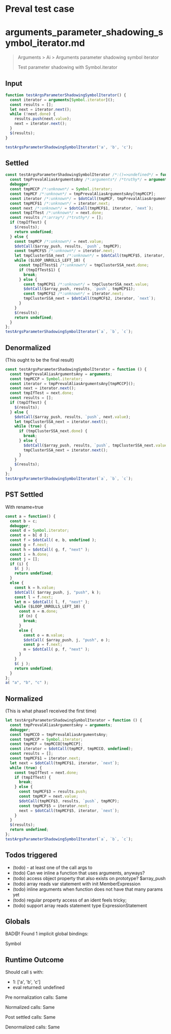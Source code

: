 # Preval test case

# arguments_parameter_shadowing_symbol_iterator.md

> Arguments > Ai > Arguments parameter shadowing symbol iterator
>
> Test parameter shadowing with Symbol.iterator

## Input

`````js filename=intro
function testArgsParameterShadowingSymbolIterator() {
  const iterator = arguments[Symbol.iterator]();
  const results = [];
  let next = iterator.next();
  while (!next.done) {
    results.push(next.value);
    next = iterator.next();
  }
  $(results);
}

testArgsParameterShadowingSymbolIterator('a', 'b', 'c');
`````


## Settled


`````js filename=intro
const testArgsParameterShadowingSymbolIterator /*:()=>undefined*/ = function (/*uses arguments*/) {
  const tmpPrevalAliasArgumentsAny /*:arguments*/ /*truthy*/ = arguments;
  debugger;
  const tmpMCCP /*:unknown*/ = Symbol.iterator;
  const tmpMCF /*:unknown*/ = tmpPrevalAliasArgumentsAny[tmpMCCP];
  const iterator /*:unknown*/ = $dotCall(tmpMCF, tmpPrevalAliasArgumentsAny, undefined);
  const tmpMCF$1 /*:unknown*/ = iterator.next;
  const next /*:unknown*/ = $dotCall(tmpMCF$1, iterator, `next`);
  const tmpIfTest /*:unknown*/ = next.done;
  const results /*:array*/ /*truthy*/ = [];
  if (tmpIfTest) {
    $(results);
    return undefined;
  } else {
    const tmpMCP /*:unknown*/ = next.value;
    $dotCall($array_push, results, `push`, tmpMCP);
    const tmpMCF$5 /*:unknown*/ = iterator.next;
    let tmpClusterSSA_next /*:unknown*/ = $dotCall(tmpMCF$5, iterator, `next`);
    while ($LOOP_UNROLLS_LEFT_10) {
      const tmpIfTest$1 /*:unknown*/ = tmpClusterSSA_next.done;
      if (tmpIfTest$1) {
        break;
      } else {
        const tmpMCP$1 /*:unknown*/ = tmpClusterSSA_next.value;
        $dotCall($array_push, results, `push`, tmpMCP$1);
        const tmpMCF$2 /*:unknown*/ = iterator.next;
        tmpClusterSSA_next = $dotCall(tmpMCF$2, iterator, `next`);
      }
    }
    $(results);
    return undefined;
  }
};
testArgsParameterShadowingSymbolIterator(`a`, `b`, `c`);
`````


## Denormalized
(This ought to be the final result)

`````js filename=intro
const testArgsParameterShadowingSymbolIterator = function () {
  const tmpPrevalAliasArgumentsAny = arguments;
  const tmpMCCP = Symbol.iterator;
  const iterator = tmpPrevalAliasArgumentsAny[tmpMCCP]();
  const next = iterator.next();
  const tmpIfTest = next.done;
  const results = [];
  if (tmpIfTest) {
    $(results);
  } else {
    $dotCall($array_push, results, `push`, next.value);
    let tmpClusterSSA_next = iterator.next();
    while (true) {
      if (tmpClusterSSA_next.done) {
        break;
      } else {
        $dotCall($array_push, results, `push`, tmpClusterSSA_next.value);
        tmpClusterSSA_next = iterator.next();
      }
    }
    $(results);
  }
};
testArgsParameterShadowingSymbolIterator(`a`, `b`, `c`);
`````


## PST Settled
With rename=true

`````js filename=intro
const a = function() {
  const b = c;
  debugger;
  const d = Symbol.iterator;
  const e = b[ d ];
  const f = $dotCall( e, b, undefined );
  const g = f.next;
  const h = $dotCall( g, f, "next" );
  const i = h.done;
  const j = [];
  if (i) {
    $( j );
    return undefined;
  }
  else {
    const k = h.value;
    $dotCall( $array_push, j, "push", k );
    const l = f.next;
    let m = $dotCall( l, f, "next" );
    while ($LOOP_UNROLLS_LEFT_10) {
      const n = m.done;
      if (n) {
        break;
      }
      else {
        const o = m.value;
        $dotCall( $array_push, j, "push", o );
        const p = f.next;
        m = $dotCall( p, f, "next" );
      }
    }
    $( j );
    return undefined;
  }
};
a( "a", "b", "c" );
`````


## Normalized
(This is what phase1 received the first time)

`````js filename=intro
let testArgsParameterShadowingSymbolIterator = function () {
  const tmpPrevalAliasArgumentsAny = arguments;
  debugger;
  const tmpMCCO = tmpPrevalAliasArgumentsAny;
  const tmpMCCP = Symbol.iterator;
  const tmpMCF = tmpMCCO[tmpMCCP];
  const iterator = $dotCall(tmpMCF, tmpMCCO, undefined);
  const results = [];
  const tmpMCF$1 = iterator.next;
  let next = $dotCall(tmpMCF$1, iterator, `next`);
  while (true) {
    const tmpIfTest = next.done;
    if (tmpIfTest) {
      break;
    } else {
      const tmpMCF$3 = results.push;
      const tmpMCP = next.value;
      $dotCall(tmpMCF$3, results, `push`, tmpMCP);
      const tmpMCF$5 = iterator.next;
      next = $dotCall(tmpMCF$5, iterator, `next`);
    }
  }
  $(results);
  return undefined;
};
testArgsParameterShadowingSymbolIterator(`a`, `b`, `c`);
`````


## Todos triggered


- (todo) - at least one of the call args to
- (todo) Can we inline a function that uses arguments, anyways?
- (todo) access object property that also exists on prototype? $array_push
- (todo) array reads var statement with init MemberExpression
- (todo) inline arguments when function does not have that many params yet
- (todo) regular property access of an ident feels tricky;
- (todo) support array reads statement type ExpressionStatement


## Globals


BAD@! Found 1 implicit global bindings:

Symbol


## Runtime Outcome


Should call `$` with:
 - 1: ['a', 'b', 'c']
 - eval returned: undefined

Pre normalization calls: Same

Normalized calls: Same

Post settled calls: Same

Denormalized calls: Same
